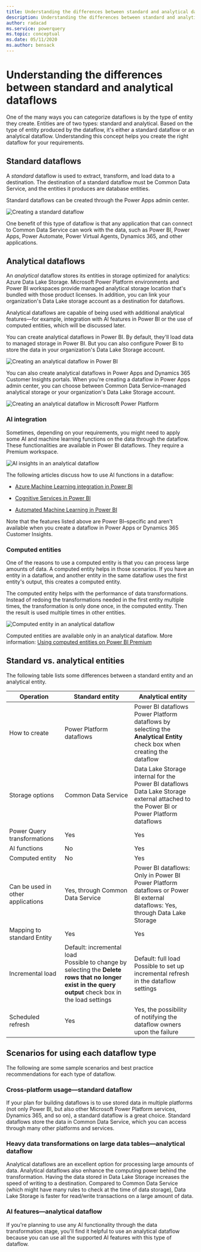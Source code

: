 ```yaml
--- 
title: Understanding the differences between standard and analytical dataflows 
description: Understanding the differences between standard and analytical dataflows 
author: radacad 
ms.service: powerquery 
ms.topic: conceptual 
ms.date: 05/11/2020 
ms.author: bensack 
--- 
```


# Understanding the differences between standard and analytical dataflows 
<!--Edits to the first paragraph, suggested.-->
One of the many ways you can categorize dataflows is by the type of entity they create. Entities are of two types: standard and analytical. Based on the type of entity produced by the dataflow, it's either a standard dataflow or an analytical dataflow. Understanding this concept helps you create the right dataflow for your requirements.

## Standard dataflows

A *standard* dataflow is used to extract, transform, and load data to a destination. The destination of a standard dataflow must be Common Data Service, and the entities it produces are database entities.  

Standard dataflows can be created through the Power Apps admin center. 

![Creating a standard dataflow](media/analytical-standard-dataflows/create-standard-dataflow.png) 

One benefit of this type of dataflow is that any application that can connect to Common Data Service can work with the data, such as Power BI, Power Apps, Power Automate, Power Virtual Agents, Dynamics 365, and other applications. 

## Analytical dataflows

An *analytical* dataflow stores its entities in storage optimized for analytics: Azure Data Lake Storage. Microsoft Power Platform environments and Power BI workspaces provide managed analytical storage location that's bundled with those product licenses. In addition, you can link your organization's Data Lake storage account as a destination for dataflows.

Analytical dataflows are capable of being used with additional analytical features&mdash;for example, integration with AI features in Power BI or the use of computed entities, which will be discussed later.  

You can create analytical dataflows in Power BI. By default, they'll load data to managed storage in Power BI. But you can also configure Power Bi to store the data in your organization's Data Lake Storage account. 

![Creating an analytical dataflow in Power BI](media/analytical-standard-dataflows/create-analytical-dataflow-powerbi.png) 

You can also create analytical dataflows in Power Apps and Dynamics 365 Customer Insights portals<!--Please check guidance about whether "portals" is okay here.-->. When you're creating a dataflow in Power Apps admin center, you can choose between Common Data Service&ndash;managed<!--Edit okay? Confused what this meant.--> analytical storage or your organization's Data Lake Storage account. 

![Creating an analytical dataflow in Microsoft Power Platform](media/analytical-standard-dataflows/create-analytical-dataflow-power-platform.png) 

### AI integration 

Sometimes, depending on your requirements, you might need to apply some AI and machine learning functions on the data through the dataflow. These functionalities are available in Power BI dataflows. They require a Premium workspace. 

![AI insights in an analytical dataflow](media/analytical-standard-dataflows/dataflow-ai-functions.png) 

The following articles discuss how to use AI functions in a dataflow: 

- [Azure Machine Learning integration in Power BI](https://docs.microsoft.com/power-bi/service-machine-learning-integration) 

- [Cognitive Services in Power BI](https://docs.microsoft.com/power-bi/service-cognitive-services) 

- [Automated Machine Learning in Power BI](https://docs.microsoft.com/power-bi/service-machine-learning-automated) 

Note that the features listed above are Power BI&ndash;specific and aren't available when you create a dataflow in Power Apps or Dynamics 365 Customer Insights.  

### Computed entities

One of the reasons to use a computed entity is that you can process large amounts of data. A computed entity helps in those scenarios. If you have an entity in a dataflow, and another entity in the same dataflow uses the first entity's output, this creates a computed entity.

The computed entity helps with the performance of data transformations. Instead of redoing the transformations needed in the first entity multiple times, the transformation is only done once, in the computed entity. Then the result is used multiple times in other entities. 

![Computed entity in an analytical dataflow](media/analytical-standard-dataflows/computed-entity-in-dataflow.png) 

Computed entities are available only in an analytical dataflow. More information: [Using computed entities on Power BI Premium](https://docs.microsoft.com/power-bi/service-dataflows-computed-entities-premium)

## Standard vs. analytical entities
<!--Edit to heading okay? -->
The following table lists some differences between a standard entity and an analytical entity. 

| Operation               | Standard entity           | Analytical entity         | 
| --------------------------------- | --- | ------------------------------------------------------------ | 
| How to create                     | Power Platform dataflows | Power BI dataflows<br />Power Platform dataflows by selecting the **Analytical Entity** check box when creating the dataflow | 
| Storage options                   | Common Data Service      | Data Lake Storage internal for the Power BI dataflows<br />Data Lake Storage external attached to the Power BI or Power Platform dataflows | 
| Power Query transformations       | Yes             |Yes                                                          | 
| AI functions                      | No              | Yes                                                          | 
| Computed entity                   | No              | Yes                                                          | 
| Can be used in other applications | Yes, through Common Data Service | Power BI dataflows: Only in Power BI<br />Power Platform dataflows or Power BI external dataflows: Yes, through Data Lake Storage | 
| Mapping to standard Entity        | Yes              | Yes                                                         | 
| Incremental load                  | Default: incremental load<br />Possible to change by selecting the **Delete rows that no longer exist in the query output** check box in the load settings | Default: full load <br />Possible to set up incremental refresh in the dataflow settings | 
| Scheduled refresh                 | Yes              | Yes, the possibility of notifying the dataflow owners upon the failure | 

## Scenarios for using each dataflow type

The following are some sample scenarios and best practice recommendations for each type of dataflow. 

### Cross-platform usage&mdash;standard dataflow

If your plan for building dataflows is to use stored data in multiple platforms (not only Power BI, but also other Microsoft Power Platform services, Dynamics 365, and so on), a standard dataflow is a great choice. Standard dataflows store the data in Common Data Service, which you can access through many other platforms and services.

### Heavy data transformations on large data tables&mdash;analytical dataflow

Analytical dataflows are an excellent option for processing large amounts of data. Analytical dataflows also enhance the computing power behind the transformation. Having the data stored in Data Lake Storage increases the speed of writing to a destination. Compared to Common Data Service (which might have many rules to check at the time of data storage)<!--note from editor: Excellent, concise explanation!-->, Data Lake Storage is faster for read/write transactions on a large amount of data.

### AI features&mdash;analytical dataflow

If you're planning to use any AI functionality through the data transformation stage, you'll find it helpful to use an analytical dataflow because you can use all the supported AI features with this type of dataflow.
